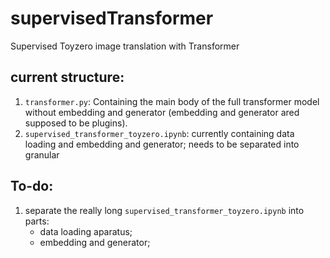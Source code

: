 # supervisedTransformer
Supervised Toyzero image translation with Transformer

## current structure:
1. `transformer.py`: Containing the main body of the full transformer model without embedding and generator (embedding and generator ared supposed to be plugins).
2. `supervised_transformer_toyzero.ipynb`: currently containing data loading and embedding and generator; needs to be separated into granular

## To-do:
1. separate the really long `supervised_transformer_toyzero.ipynb` into parts:
    - data loading aparatus;
    - embedding and generator;
